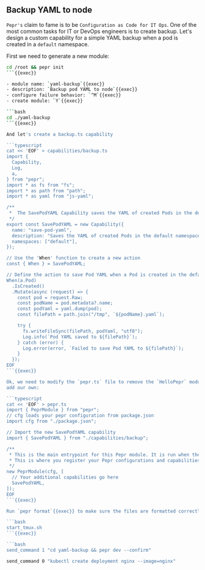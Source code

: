 ## Backup YAML to node

`Pepr's` claim to fame is to be `Configuration as Code for IT Ops`. One of the
most common tasks for IT or DevOps engineers is to create backup. Let's design a
custom capability for a simple YAML backup when a pod is created in a `default`
namespace.

First we need to generate a new module:

```bash
cd /root && pepr init
```{{exec}}

- module name: `yaml-backup`{{exec}}
- description: `Backup pod YAML to node`{{exec}}
- configure failure behavior: `^M`{{exec}}
- create module: `Y`{{exec}}

```bash
cd ./yaml-backup
```{{exec}}

And let's create a backup.ts capability

```typescript
cat << 'EOF' > capabilities/backup.ts
import {
  Capability,
  Log,
  a,
} from "pepr";
import * as fs from "fs";
import * as path from "path";
import * as yaml from "js-yaml";

/**
 *  The SavePodYAML Capability saves the YAML of created Pods in the default namespace.
 */
export const SavePodYAML = new Capability({
  name: "save-pod-yaml",
  description: "Saves the YAML of created Pods in the default namespace to a file.",
  namespaces: ["default"],
});

// Use the 'When' function to create a new action
const { When } = SavePodYAML;

// Define the action to save Pod YAML when a Pod is created in the default namespace
When(a.Pod)
  .IsCreated()
  .Mutate(async (request) => {
    const pod = request.Raw;
    const podName = pod.metadata?.name;
    const podYaml = yaml.dump(pod);
    const filePath = path.join("/tmp", `${podName}.yaml`);

    try {
      fs.writeFileSync(filePath, podYaml, "utf8");
      Log.info(`Pod YAML saved to ${filePath}`);
    } catch (error) {
      Log.error(error, `Failed to save Pod YAML to ${filePath}`);
    }
  });
EOF
```{{exec}}

Ok, we need to modify the `pepr.ts` file to remove the `HelloPepr` module and
add our own:

```typescript
cat << 'EOF' > pepr.ts
import { PeprModule } from "pepr";
// cfg loads your pepr configuration from package.json
import cfg from "./package.json";

// Import the new SavePodYAML capability
import { SavePodYAML } from "./capabilities/backup";

/**
 * This is the main entrypoint for this Pepr module. It is run when the module is started.
 * This is where you register your Pepr configurations and capabilities.
 */
new PeprModule(cfg, [
  // Your additional capabilities go here
  SavePodYAML,
]);
EOF
```{{exec}}

Run `pepr format`{{exec}} to make sure the files are formatted correctly.

```bash
start_tmux.sh 
```{{exec}}

```bash
send_command 1 "cd yaml-backup && pepr dev --confirm"
```

```bash
send_command 0 "kubectl create deployment nginx --image=nginx"
```



